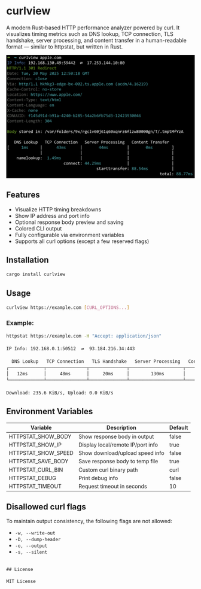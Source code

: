 # curlview

A modern Rust-based HTTP performance analyzer powered by curl. It visualizes timing metrics such as DNS lookup, TCP connection, TLS handshake, server processing, and content transfer in a human-readable format — similar to httpstat, but written in Rust.

![screenshot](screenshot.png)

## Features

- Visualize HTTP timing breakdowns
- Show IP address and port info
- Optional response body preview and saving
- Colored CLI output
- Fully configurable via environment variables
- Supports all curl options (except a few reserved flags)

## Installation

```bash
cargo install curlview
```

## Usage

```bash
curlview https://example.com [CURL_OPTIONS...]
```

### Example:

```bash
httpstat https://example.com -H "Accept: application/json"

IP Info: 192.168.0.1:50512  ⇄  93.184.216.34:443

  DNS Lookup   TCP Connection   TLS Handshake   Server Processing   Content Transfer
┌─────────────┬───────────────┬──────────────┬────────────────────┬─────────────────┐
│   12ms      │     48ms      │     20ms     │        130ms       │      40ms       │
└─────────────┴───────────────┴──────────────┴────────────────────┴─────────────────┘

Download: 235.6 KiB/s, Upload: 0.0 KiB/s
```


## Environment Variables

| Variable              | Description                          | Default  |
|-----------------------|--------------------------------------|----------|
| HTTPSTAT_SHOW_BODY    | Show response body in output         | false    |
| HTTPSTAT_SHOW_IP      | Display local/remote IP/port info    | true     |
| HTTPSTAT_SHOW_SPEED   | Show download/upload speed info      | false    |
| HTTPSTAT_SAVE_BODY    | Save response body to temp file      | true     |
| HTTPSTAT_CURL_BIN     | Custom curl binary path              | curl     |
| HTTPSTAT_DEBUG        | Print debug info                     | false    |
| HTTPSTAT_TIMEOUT      | Request timeout in seconds           | 10       |

## Disallowed curl flags

To maintain output consistency, the following flags are not allowed:

- `-w, --write-out`
- `-D, --dump-header`
- `-o, --output`
- `-s, --silent`
```

## License

MIT License
